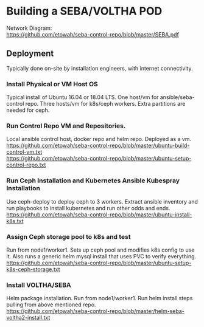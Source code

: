 # Building a SEBA/VOLTHA POD

Network Diagram:  
https://github.com/etowah/seba-control-repo/blob/master/SEBA.pdf




## Deployment
Typically done on-site by installation engineers, with internet connectivity.

### Install Physical or VM Host OS
Typical install of Ubuntu 16.04 or 18.04 LTS. One host/vm for ansible/seba-control repo.  Three hosts/vm for k8s/ceph workers.  Extra partitions are needed for ceph.  

### Run Control Repo VM and Repositories.
Local ansible control host, docker repo and helm repo.  Deployed as a vm.  
https://github.com/etowah/seba-control-repo/blob/master/ubuntu-build-control-vm.txt  
https://github.com/etowah/seba-control-repo/blob/master/ubuntu-setup-control-repo.txt  

### Run Ceph Installation and Kubernetes Ansible Kubespray Installation
Use ceph-deploy to deploy ceph to 3 workers.  Extract ansible inventory and run playbooks to install kubernetes and run other odds and ends.  
https://github.com/etowah/seba-control-repo/blob/master/ubuntu-install-k8s.txt  

### Assign Ceph storage pool to k8s and test 
Run from node1/worker1.  Sets up ceph pool and modifies k8s config to use it.  Also runs a generic helm mysql install that uses PVC to verify everything.  
https://github.com/etowah/seba-control-repo/blob/master/ubuntu-setup-k8s-ceph-storage.txt  

### Install VOLTHA/SEBA
Helm package installation.  Run from node1/worker1.  Run helm install steps pulling from above mentioned repo.  
https://github.com/etowah/seba-control-repo/blob/master/helm-seba-voltha2-install.txt  


